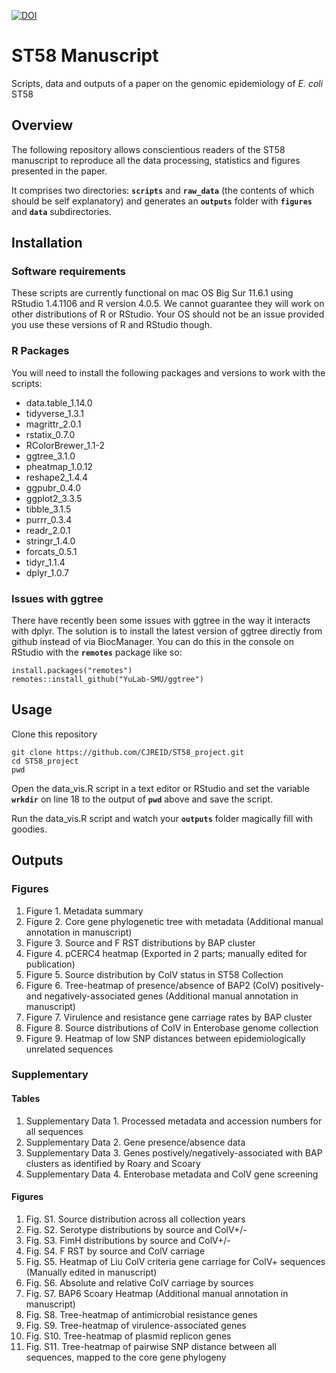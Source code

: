 [![DOI](https://zenodo.org/badge/413665787.svg)](https://zenodo.org/badge/latestdoi/413665787)

# ST58 Manuscript
Scripts, data and outputs of a paper on the genomic epidemiology of *E. coli* ST58

## Overview
The following repository allows conscientious readers of the ST58 manuscript to reproduce all the data processing, statistics and figures presented in the paper.

It comprises two directories: __`scripts`__ and __`raw_data`__ (the contents of which should be self explanatory) and generates an __`outputs`__ folder with __`figures`__ and __`data`__ subdirectories.

## Installation
### Software requirements
These scripts are currently functional on mac OS Big Sur 11.6.1 using RStudio 1.4.1106 and R version 4.0.5. We cannot guarantee they will work on other distributions of R or RStudio. Your OS should not be an issue provided you use these versions of R and RStudio though.

### R Packages
You will need to install the following packages and versions to work with the scripts:
- data.table_1.14.0
- tidyverse_1.3.1
- magrittr_2.0.1
- rstatix_0.7.0
- RColorBrewer_1.1-2
- ggtree_3.1.0
- pheatmap_1.0.12
- reshape2_1.4.4
- ggpubr_0.4.0
- ggplot2_3.3.5
- tibble_3.1.5
- purrr_0.3.4
- readr_2.0.1
- stringr_1.4.0
- forcats_0.5.1
- tidyr_1.1.4
- dplyr_1.0.7

### Issues with ggtree
There have recently been some issues with ggtree in the way it interacts with dplyr. The solution is to install the latest version of ggtree directly from github instead of via BiocManager. You can do this in the console on RStudio with the __`remotes`__ package like so:
```
install.packages("remotes")
remotes::install_github("YuLab-SMU/ggtree")
```

## Usage
Clone this repository
```
git clone https://github.com/CJREID/ST58_project.git
cd ST58_project
pwd
```
Open the data_vis.R script in a text editor or RStudio and set the variable __`wrkdir`__ on line 18 to the output of __`pwd`__ above and save the script.

Run the data_vis.R script and watch your __`outputs`__ folder magically fill with goodies.

## Outputs
### Figures
1. Figure 1. Metadata summary
2. Figure 2. Core gene phylogenetic tree with metadata (Additional manual annotation in manuscript)
3. Figure 3. Source and F RST distributions by BAP cluster
4. Figure 4. pCERC4 heatmap (Exported in 2 parts; manually edited for publication)
5. Figure 5. Source distribution by ColV status in ST58 Collection
6. Figure 6. Tree-heatmap of presence/absence of BAP2 (ColV) positively- and negatively-associated genes (Additional manual annotation in manuscript)
7. Figure 7. Virulence and resistance gene carriage rates by BAP cluster
8. Figure 8. Source distributions of ColV in Enterobase genome collection
9. Figure 9. Heatmap of low SNP distances between epidemiologically unrelated sequences

### Supplementary
#### Tables
1. Supplementary Data 1. Processed metadata and accession numbers for all sequences
2. Supplementary Data 2. Gene presence/absence data
3. Supplementary Data 3. Genes postively/negatively-associated with BAP clusters as identified by Roary and Scoary
4. Supplementary Data 4. Enterobase metadata and ColV gene screening

#### Figures
1. Fig. S1. Source distribution across all collection years
2. Fig. S2. Serotype distributions by source and ColV+/-
3. Fig. S3. FimH distributions by source and ColV+/-
4. Fig. S4. F RST by source and ColV carriage
5. Fig. S5. Heatmap of Liu ColV criteria gene carriage for ColV+ sequences (Manually edited in manuscript)
6. Fig. S6. Absolute and relative ColV carriage by sources
7. Fig. S7. BAP6 Scoary Heatmap (Additional manual annotation in manuscript)
8. Fig. S8. Tree-heatmap of antimicrobial resistance genes
9. Fig. S9. Tree-heatmap of virulence-associated genes
10. Fig. S10. Tree-heatmap of plasmid replicon genes
11. Fig. S11. Tree-heatmap of pairwise SNP distance between all sequences, mapped to the core gene phylogeny

